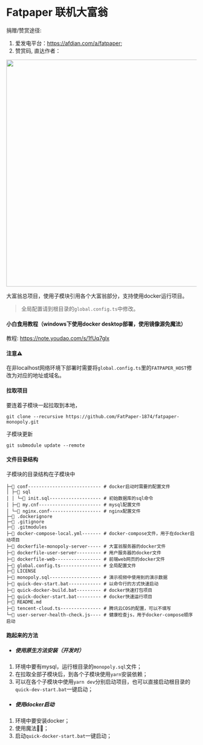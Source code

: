 Fatpaper 联机大富翁
=====
捐赠/赞赏途径:
1. 爱发电平台：https://afdian.com/a/fatpaper;
2. 赞赏码, 直达作者：
<img src="https://monopoly-static-1304992673.cos.ap-guangzhou.myqcloud.com/appreciate.png" height="600px" width="600px"/>


大富翁总项目，使用子模块引用各个大富翁部分，支持使用docker运行项目。
>全局配置请到根目录的`global.config.ts`中修改。

#### 小白食用教程（windows下使用docker desktop部署，使用镜像源免魔法）
教程: https://note.youdao.com/s/1fUq7glx

#### 注意⚠️
在非localhost网络环境下部署时需要将`global.config.ts`里的`FATPAPER_HOST`修改为对应的地址或域名。

#### 拉取项目
要连着子模块一起拉取到本地，
```
git clone --recursive https://github.com/FatPaper-1874/fatpaper-monopoly.git
```

子模块更新
```
git submodule update --remote
```
#### 文件目录结构
子模块的目录结构在子模块中
```
├─📁 conf--------------------------- # docker启动时需要的配置文件
│ ├─📁 sql
│ │ └─📄 init.sql------------------- # 初始数据库的sql命令
│ ├─📄 my.cnf----------------------- # mysql配置文件
│ └─📄 nginx.conf------------------- # nginx配置文件
├─📄 .dockerignore
├─📄 .gitignore
├─📄 .gitmodules
├─📄 docker-compose-local.yml------- # docker-compose文件，用于在docker启动项目
├─📄 dockerfile-monopoly-server----- # 大富翁服务器的docker文件
├─📄 dockerfile-user-server--------- # 用户服务器的docker文件
├─📄 dockerfile-web----------------- # 前端web网页的docker文件
├─📄 global.config.ts--------------- # 全局配置文件
├─📄 LICENSE
├─📄 monopoly.sql------------------- # 演示视频中使用到的演示数据
├─📄 quick-dev-start.bat------------ # 以命令行的方式快速启动
├─📄 quick-docker-build.bat--------- # docker快速打包项目
├─📄 quick-docker-start.bat--------- # docker快速运行项目
├─📄 README.md
├─📄 tencent-cloud.ts--------------- # 腾讯云COS的配置，可以不填写
└─📄 user-server-health-check.js---- # 健康检查js，用于docker-compose顺序启动
```

#### 跑起来的方法
* ##### 使用原生方法安装（开发时）
1. 环境中要有mysql，运行根目录的`monopoly.sql`文件；
2. 在拉取全部子模块后，到各个子模块使用`yarn`安装依赖；
3. 可以在各个子模块中使用`yarn dev`分别启动项目，也可以直接启动根目录的`quick-dev-start.bat`一键启动；

* ##### 使用docker启动
1. 环境中要安装docker；
2. 使用魔法🧙‍♀️；
3. 启动`quick-docker-start.bat`一键启动；
